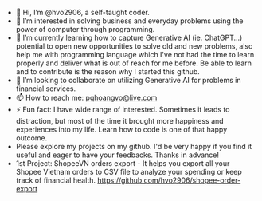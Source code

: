 - 👋 Hi, I’m @hvo2906, a self-taught coder.  
- 👀 I’m interested in solving business and everyday problems using the power of computer through programming.
- 🌱 I’m currently learning how to capture Generative AI (ie. ChatGPT...) potential to open new opportunities to solve old and new problems, also help me with programming language which I've not had the time to learn properly and deliver what is out of reach for me before. Be able to learn and to contribute is the reason why I started this github.
- 💞️ I’m looking to collaborate on utilizing Generative AI for problems in financial services. 
- 📫 How to reach me: pqhoangvo@live.com
- ⚡ Fun fact: I have wide range of interested. Sometimes it leads to distraction, but most of the time it brought more happiness and experiences into my life. Learn how to code is one of that happy outcome.
- Please explore my projects on my github. I'd be very happy if you find it useful and eager to have your feedbacks. Thanks in advance!
- 1st Project: ShopeeVN orders export - It helps you export all your Shopee Vietnam orders to CSV file to analyze your spending or keep track of financial health. https://github.com/hvo2906/shopee-order-export

  
<!---
hvo2906/hvo2906 is a ✨ special ✨ repository because its `README.md` (this file) appears on your GitHub profile.
You can click the Preview link to take a look at your changes.
--->

